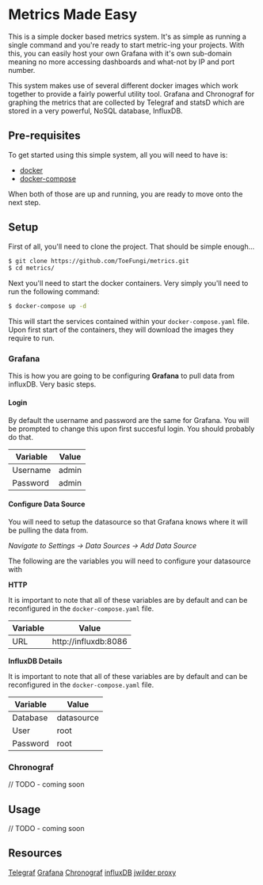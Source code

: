 # Metrics Made Easy 

This is a simple docker based metrics system. It's as simple as running a single command and you're ready to start metric-ing your projects. With this, you can easily host your own Grafana with it's own sub-domain meaning no more accessing dashboards and what-not by IP and port number.

This system makes use of several different docker images which work together to provide a fairly powerful utility tool. Grafana and Chronograf for graphing the metrics that are collected by Telegraf and statsD which are stored in a very powerful, NoSQL database, InfluxDB.

## Pre-requisites

To get started using this simple system, all you will need to have is:

- [docker](https://docs.docker.com/)
- [docker-compose](https://docs.docker.com/)

When both of those are up and running, you are ready to move onto the next step.

## Setup

First of all, you'll need to clone the project. That should be simple enough...

```bash
$ git clone https://github.com/ToeFungi/metrics.git
$ cd metrics/
```

Next you'll need to start the docker containers. Very simply you'll need to run the following command:

```bash
$ docker-compose up -d
```

This will start the services contained within your `docker-compose.yaml` file. Upon first start of the containers, they will download the images they require to run.

### Grafana

This is how you are going to be configuring **Grafana** to pull data from influxDB. Very basic steps.

#### Login
By default the username and password are the same for Grafana. You will be prompted to change this upon first succesful login. You should probably do that.

| Variable      | Value                 |
|---------------|-----------------------|
| Username      | admin                 |
| Password      | admin                 |

#### Configure Data Source
You will need to setup the datasource so that Grafana knows where it will be pulling the data from.

*Navigate to Settings -> Data Sources -> Add Data Source*

The following are the variables you will need to configure your datasource with

**HTTP**

It is important to note that all of these variables are by default and can be reconfigured in the `docker-compose.yaml` file.

| Variable      | Value                 |
|---------------|-----------------------|
| URL           | http://influxdb:8086  |

**InfluxDB Details**

It is important to note that all of these variables are by default and can be reconfigured in the `docker-compose.yaml` file.

| Variable      | Value                 |
|---------------|-----------------------|
| Database      | datasource            |
| User          | root                  |
| Password      | root                  |

### Chronograf

// TODO - coming soon

## Usage

// TODO - coming soon

## Resources
[Telegraf](https://hub.docker.com/_/telegraf)
[Grafana](https://hub.docker.com/r/grafana/grafana/)
[Chronograf](https://hub.docker.com/_/chronograf)
[influxDB](https://hub.docker.com/_/influxdb)
[jwilder proxy](https://github.com/jwilder/nginx-proxy)
